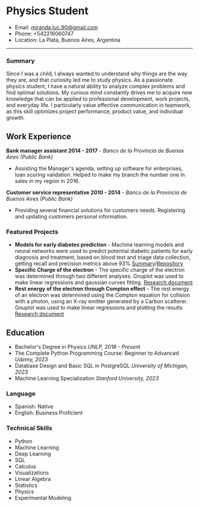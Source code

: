 # Physics Student

- Email: miranda.luc.90@gmail.com
- Phone: +542216060747
- Location: La Plata, Buenos Aires, Argentina

---

### Summary
Since I was a child, I always wanted to understand why things are the way they are, and that curiosity led me to study physics. As a passionate physics student, I have a natural ability to analyze complex problems and find optimal solutions. My curious mind constantly drives me to acquire new knowledge that can be applied to professional development, work projects, and everyday life. I particularly value effective communication in teamwork, as this skill optimizes project performance, product value, and individual growth.

## Work Experience
**Bank manager assistant 2014 - 2017** - _Banco de la Provincia de Buenos Aires (Public Bank)_
- Assisting the Manager's agenda, setting up software for enterprises,  loan scoring validation. Helped to make my branch the number one in sales in my region in 2016.
 
**Customer service representative 2010 - 2014** - _Banco de la Provincia de Buenos Aires (Public Bank)_
- Providing several financial solutions for customers needs. Registering and updating customers personal information.

### Featured Projects
- **Models for early diabetes prediction** - Machine learning models and neural networks were used to predict potential diabetic patients for early diagnosis and treatment, based on blood test and triage data collection, getting recall and precision metrics above 93% [Summary](https://www.overleaf.com/read/kfmjdgbmcfrq)/[Repository](https://github.com/x3naroth/Diabetes_prediction.git)
- **Specific Charge of the electron** - The specific charge of the electron was determined through two different analyses. Gnuplot was used to make linear regressions and gaussian curves fitting. [Research document](https://www.overleaf.com/read/vnwqjrqswrdv)
- **Rest energy of the electron through Compton effect** - The rest energy of an electron was determined using the Compton equation for collision with a photon, using an X-ray emitter generated by a Carbon scatterer. Gnuplot was used to make linear regressions and plotting the results [Research document](https://www.overleaf.com/read/nhnzbpwxpznd)
  
## Education
- Bachelor's Degree in Physics _UNLP, 2018 - Present_
- The Complete Python Programming Course: Beginner to Advanced _Udemy, 2023_
- Database Design and Basic SQL in PostgreSQL _University of Michigan, 2023_
- Machine Learning Specialization _Stanford University, 2023_
  
### Language
- Spanish: Native
- English: Business Proficient
  
### Technical Skills
- Python
- Machine Learning
- Deep Learning
- SQL
- Calculus
- Visualizations
- Linear Algebra
- Statistics
- Physics
- Experimental Modeling
